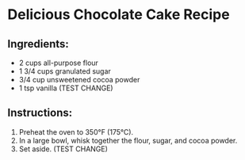 # Delicious Chocolate Cake Recipe

## Ingredients:
- 2 cups all-purpose flour
- 1 3/4 cups granulated sugar
- 3/4 cup unsweetened cocoa powder
- 1 tsp vanilla (TEST CHANGE)

## Instructions:
1. Preheat the oven to 350°F (175°C).
2. In a large bowl, whisk together the flour, sugar, and cocoa powder.
3. Set aside. (TEST CHANGE)